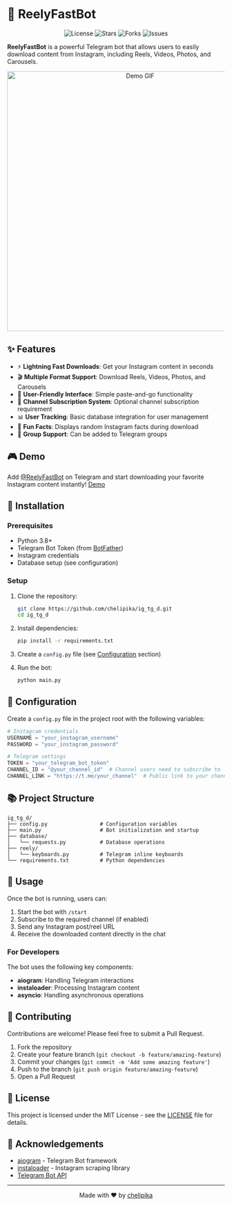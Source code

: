 # 🚀 ReelyFastBot


<p align="center">
  <img src="https://img.shields.io/github/license/chelipika/ig_tg_d" alt="License">
  <img src="https://img.shields.io/github/stars/chelipika/ig_tg_d" alt="Stars">
  <img src="https://img.shields.io/github/forks/chelipika/ig_tg_d" alt="Forks">
  <img src="https://img.shields.io/github/issues/chelipika/ig_tg_d" alt="Issues">
</p>

**ReelyFastBot** is a powerful Telegram bot that allows users to easily download content from Instagram, including Reels, Videos, Photos, and Carousels.

<p align="center">
  <img src="https://raw.githubusercontent.com/chelipika/ig_tg_d/main/assets/demo.gif" alt="Demo GIF" width="600">
</p>

## ✨ Features

- ⚡ **Lightning Fast Downloads**: Get your Instagram content in seconds
- 🎬 **Multiple Format Support**: Download Reels, Videos, Photos, and Carousels
- 📱 **User-Friendly Interface**: Simple paste-and-go functionality
- 🔄 **Channel Subscription System**: Optional channel subscription requirement
- 📊 **User Tracking**: Basic database integration for user management
- 🎁 **Fun Facts**: Displays random Instagram facts during download
- 👥 **Group Support**: Can be added to Telegram groups

## 🎮 Demo

Add [@ReelyFastBot](https://t.me/ReelyFastBot) on Telegram and start downloading your favorite Instagram content instantly!
<a href="https://github.com/chelipika/ig_tg_d/blob/master/demo.md">Demo</a>

## 🔧 Installation

### Prerequisites

- Python 3.8+
- Telegram Bot Token (from [BotFather](https://t.me/BotFather))
- Instagram credentials
- Database setup (see configuration)

### Setup

1. Clone the repository:
   ```bash
   git clone https://github.com/chelipika/ig_tg_d.git
   cd ig_tg_d
   ```

2. Install dependencies:
   ```bash
   pip install -r requirements.txt
   ```

3. Create a `config.py` file (see [Configuration](#configuration) section)

4. Run the bot:
   ```bash
   python main.py
   ```

## 📝 Configuration

Create a `config.py` file in the project root with the following variables:

```python
# Instagram credentials
USERNAME = "your_instagram_username"
PASSWORD = "your_instagram_password"

# Telegram settings
TOKEN = "your_telegram_bot_token"
CHANNEL_ID = "@your_channel_id"  # Channel users need to subscribe to
CHANNEL_LINK = "https://t.me/your_channel"  # Public link to your channel
```

## 📚 Project Structure

```
ig_tg_d/
├── config.py                 # Configuration variables
├── main.py                   # Bot initialization and startup
├── database/
│   └── requests.py           # Database operations
├── reely/
│   └── keyboards.py          # Telegram inline keyboards
└── requirements.txt          # Python dependencies
```

## 🚀 Usage

Once the bot is running, users can:

1. Start the bot with `/start`
2. Subscribe to the required channel (if enabled)
3. Send any Instagram post/reel URL
4. Receive the downloaded content directly in the chat

### For Developers

The bot uses the following key components:

- **aiogram**: Handling Telegram interactions
- **instaloader**: Processing Instagram content
- **asyncio**: Handling asynchronous operations

## 🙌 Contributing

Contributions are welcome! Please feel free to submit a Pull Request.

1. Fork the repository
2. Create your feature branch (`git checkout -b feature/amazing-feature`)
3. Commit your changes (`git commit -m 'Add some amazing feature'`)
4. Push to the branch (`git push origin feature/amazing-feature`)
5. Open a Pull Request

## 📜 License

This project is licensed under the MIT License - see the [LICENSE](LICENSE) file for details.

## 🙏 Acknowledgements

- [aiogram](https://github.com/aiogram/aiogram) - Telegram Bot framework
- [instaloader](https://github.com/instaloader/instaloader) - Instagram scraping library
- [Telegram Bot API](https://core.telegram.org/bots/api)

---

<p align="center">
  Made with ❤️ by <a href="https://github.com/chelipika">chelipika</a>
</p>
